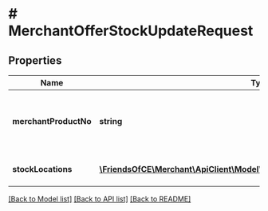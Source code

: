 # # MerchantOfferStockUpdateRequest

## Properties

Name | Type | Description | Notes
------------ | ------------- | ------------- | -------------
**merchantProductNo** | **string** | The unique product reference used by the Merchant (sku). |
**stockLocations** | [**\FriendsOfCE\Merchant\ApiClient\Model\MerchantStockLocationUpdateRequest[]**](MerchantStockLocationUpdateRequest.md) | Stock locations data |

[[Back to Model list]](../../README.md#models) [[Back to API list]](../../README.md#endpoints) [[Back to README]](../../README.md)
